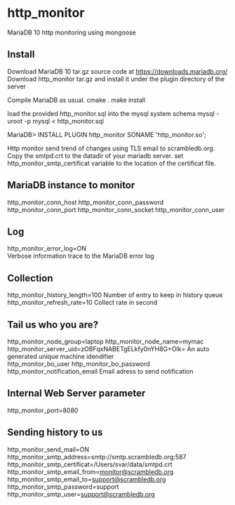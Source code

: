 http_monitor
============

MariaDB 10 http monitoring using mongoose

Install
------- 

Download MariaDB 10 tar.gz source code at https://downloads.mariadb.org/ 
Download http_monitor tar.gz and install it under the plugin directory of the server 

Compile MariaDB as usual.
cmake . 
make install 
 
load the provided http_monitor.sql into the mysql system schema 
mysql -uroot -p mysql < http_monitor.sql

MariaDB> INSTALL PLUGIN http_monitor SONAME 'http_monitor.so'; 

Http monitor send trend of changes using TLS email to scrambledb.org.  
Copy the smtpd.crt to the datadir of your mariadb server. 
set http_monitor_smtp_certificat variable to the location of the certificat file. 

MariaDB instance to monitor 
---------------------------
http_monitor_conn_host
http_monitor_conn_password 
http_monitor_conn_port
http_monitor_conn_socket
http_monitor_conn_user

Log
---  
http_monitor_error_log=ON   
    Verbose information trace to the MariaDB error log 

Collection 
----------
http_monitor_history_length=100
    Number of entry to keep in history queue 
http_monitor_refresh_rate=10
    Collect rate in second

Tail us who you are? 
--------------------   
http_monitor_node_group=laptop 
http_monitor_node_name=mymac
http_monitor_server_uid=zOBFqxNABETgELkfy0nYH8G+Olk=
    An auto generated unique machine idendifier  
http_monitor_bo_user
http_monitor_bo_password
http_monitor_notification_email
    Email adress to send notification

Internal Web Server parameter 
-----------------------------
http_monitor_port=8080  

Sending history to us
---------------------
http_monitor_send_mail=ON   
http_monitor_smtp_address=smtp://smtp.scrambledb.org:587
http_monitor_smtp_certificat=/Users/svar/data/smtpd.crt
http_monitor_smtp_email_from=monitor@scrambledb.org
http_monitor_smtp_email_to=support@scrambledb.org
http_monitor_smtp_password=support
http_monitor_smtp_user=support@scrambledb.org 
 
